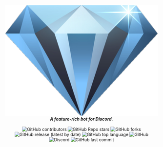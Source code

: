 <div align="center">
  <img src="./images/diamond.png" align="center" width='500'>
  <br>
  <strong><i>A feature-rich bot for Discord.</i></strong>
  <br>
  <br>

  
  <img alt="GitHub contributors" src="https://img.shields.io/github/contributors/galaxy-coding/diamond-bot?style=for-the-badge">

  <img alt="GitHub Repo stars" src="https://img.shields.io/github/stars/galaxy-coding/diamond-bot?style=for-the-badge">

  <img alt="GitHub forks" src="https://img.shields.io/github/forks/galaxy-coding/diamond-bot?style=for-the-badge">

  <img alt="GitHub release (latest by date)" src="https://img.shields.io/github/v/release/galaxy-coding/diamond-bot?style=for-the-badge">

  <img alt="GitHub top language" src="https://img.shields.io/github/languages/top/galaxy-coding/diamond-bot?style=for-the-badge&color=yellow">

  <img alt="GitHub" src="https://img.shields.io/github/license/galaxy-coding/diamond-bot?style=for-the-badge">

  <img alt="Discord" src="https://img.shields.io/discord/776207512168955915?label=discord&style=for-the-badge">

<img alt="GitHub last commit" src="https://img.shields.io/github/last-commit/galaxy-coding/diamond-bot?style=for-the-badge">
<br>
</div>
